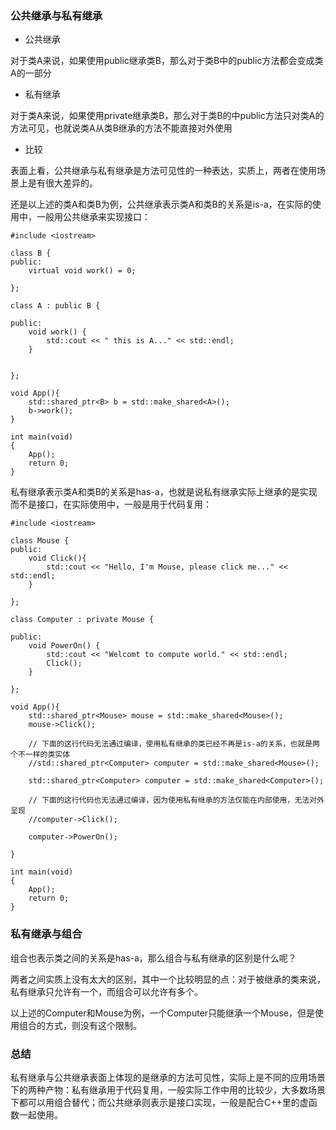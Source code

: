 ### 公共继承与私有继承

- 公共继承

对于类A来说，如果使用public继承类B，那么对于类B中的public方法都会变成类A的一部分



- 私有继承

对于类A来说，如果使用private继承类B，那么对于类B的中public方法只对类A的方法可见，也就说类A从类B继承的方法不能直接对外使用



- 比较

表面上看，公共继承与私有继承是方法可见性的一种表达，实质上，两者在使用场景上是有很大差异的。

还是以上述的类A和类B为例，公共继承表示类A和类B的关系是is-a，在实际的使用中，一般用公共继承来实现接口：

```
#include <iostream>

class B {
public:
    virtual void work() = 0;

};

class A : public B {

public:
    void work() {
        std::cout << " this is A..." << std::endl;
    }


};

void App(){
    std::shared_ptr<B> b = std::make_shared<A>();
    b->work();
}

int main(void)
{
    App();
    return 0;
}
```



私有继承表示类A和类B的关系是has-a，也就是说私有继承实际上继承的是实现而不是接口，在实际使用中，一般是用于代码复用：

```
#include <iostream>

class Mouse {
public:
    void Click(){
        std::cout << "Hello, I'm Mouse, please click me..." << std::endl;
    }

};

class Computer : private Mouse {

public:
    void PowerOn() {
        std::cout << "Welcomt to compute world." << std::endl;
        Click();
    }

};

void App(){
    std::shared_ptr<Mouse> mouse = std::make_shared<Mouse>();
    mouse->Click();

    // 下面的这行代码无法通过编译，使用私有继承的类已经不再是is-a的关系，也就是两个不一样的类实体
    //std::shared_ptr<Computer> computer = std::make_shared<Mouse>();

    std::shared_ptr<Computer> computer = std::make_shared<Computer>();

    // 下面的这行代码也无法通过编译，因为使用私有继承的方法仅能在内部使用，无法对外呈现
    //computer->Click();

    computer->PowerOn();

}

int main(void)
{
    App();
    return 0;
}
```



### 私有继承与组合

组合也表示类之间的关系是has-a，那么组合与私有继承的区别是什么呢？

两者之间实质上没有太大的区别，其中一个比较明显的点：对于被继承的类来说，私有继承只允许有一个，而组合可以允许有多个。

以上述的Computer和Mouse为例，一个Computer只能继承一个Mouse，但是使用组合的方式，则没有这个限制。



### 总结

私有继承与公共继承表面上体现的是继承的方法可见性，实际上是不同的应用场景下的两种产物：私有继承用于代码复用，一般实际工作中用的比较少，大多数场景下都可以用组合替代；而公共继承则表示是接口实现，一般是配合C++里的虚函数一起使用。